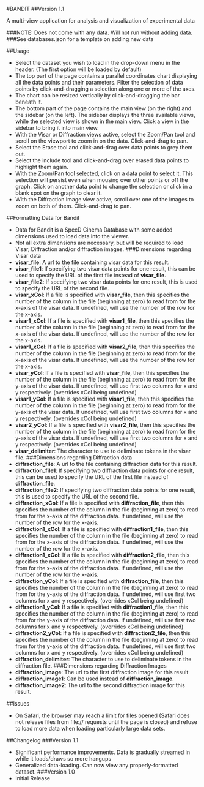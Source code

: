 #BANDIT
##Version 1.1

A multi-view application for analysis and visualization of experimental data

###NOTE: Does not come with any data. Will not run without adding data.
###See databases.json for a template on adding new data

##Usage
* Select the dataset you wish to load in the drop-down menu in the header. (The first option will be loaded by default)
* The top part of the page contains a parallel coordinates chart displaying all the data points and their parameters. Filter the selection of data points by click-and-dragging a selection along one or more of the axes.
* The chart can be resized vertically by click-and-dragging the bar beneath it.
* The bottom part of the page contains the main view (on the right) and the sidebar (on the left). The sidebar displays the three available views, while the selected view is shown in the main view. Click a view in the sidebar to bring it into main view.
* With the Visar or Diffraction views active, select the Zoom/Pan tool and scroll on the viewport to zoom in on the data. Click-and-drag to pan.
* Select the Erase tool and click-and-drag over data points to grey them out.
* Select the include tool and click-and-drag over erased data points to highlight them again.
* With the Zoom/Pan tool selected, click on a data point to select it. This selection will persist even when mousing over other points or off the graph. Click on another data point to change the selection or click in a blank spot on the graph to clear it.
* With the Diffraction Image view active, scroll over one of the images to zoom on both of them. Click-and-drag to pan.

##Formatting Data for Bandit
* Data for Bandit is a SpecD Cinema Database with some added dimensions used to load data into the viewer.
* Not all extra dimensions are necessary, but will be required to load Visar, Diffraction and/or diffraction images.
###Dimensions regarding Visar data
* **visar\_file**: A url to the file containing visar data for this result.
* **visar\_file1**: If specifying two visar data points for one result, this can be used to specify the URL of the first file instead of **visar\_file**.
* **visar\_file2**: If specifying two visar data points for one result, this is used to specify the URL of the second file.
* **visar\_xCol**: If a file is specified with **visar\_file**, then this specifies the number of the column in the file (beginning at zero) to read from for the x-axis of the visar data. If undefined, will use the number of the row for the x-axis.
* **visar1\_xCol**: If a file is specified with **visar1\_file**, then this specifies the number of the column in the file (beginning at zero) to read from for the x-axis of the visar data. If undefined, will use the number of the row for the x-axis.
* **visar1\_xCol**: If a file is specified with **visar2\_file**, then this specifies the number of the column in the file (beginning at zero) to read from for the x-axis of the visar data. If undefined, will use the number of the row for the x-axis.
* **visar\_yCol**: If a file is specified with **visar\_file**, then this specifies the number of the column in the file (beginning at zero) to read from for the y-axis of the visar data. If undefined, will use first two columns for x and y respectively. (overrides xCol being undefined)
* **visar1\_yCol**: If a file is specified with **visar1\_file**, then this specifies the number of the column in the file (beginning at zero) to read from for the y-axis of the visar data. If undefined, will use first two columns for x and y respectively. (overrides xCol being undefined)
* **visar2\_yCol**: If a file is specified with **visar2\_file**, then this specifies the number of the column in the file (beginning at zero) to read from for the y-axis of the visar data. If undefined, will use first two columns for x and y respectively. (overrides xCol being undefined)
* **visar\_delimiter**: The character to use to deliminate tokens in the visar file.
###Dimensions regarding Diffraction data
* **diffraction\_file**: A url to the file containing diffraction data for this result.
* **diffraction\_file1**: If specifying two diffraction data points for one result, this can be used to specify the URL of the first file instead of **diffraction\_file**.
* **diffraction\_file2**: If specifying two diffraction data points for one result, this is used to specify the URL of the second file.
* **diffraction\_xCol**: If a file is specified with **diffraction\_file**, then this specifies the number of the column in the file (beginning at zero) to read from for the x-axis of the diffraction data. If undefined, will use the number of the row for the x-axis.
* **diffraction1\_xCol**: If a file is specified with **diffraction1\_file**, then this specifies the number of the column in the file (beginning at zero) to read from for the x-axis of the diffraction data. If undefined, will use the number of the row for the x-axis.
* **diffraction1\_xCol**: If a file is specified with **diffraction2\_file**, then this specifies the number of the column in the file (beginning at zero) to read from for the x-axis of the diffraction data. If undefined, will use the number of the row for the x-axis.
* **diffraction\_yCol**: If a file is specified with **diffraction\_file**, then this specifies the number of the column in the file (beginning at zero) to read from for the y-axis of the diffraction data. If undefined, will use first two columns for x and y respectively. (overrides xCol being undefined)
* **diffraction1\_yCol**: If a file is specified with **diffraction1\_file**, then this specifies the number of the column in the file (beginning at zero) to read from for the y-axis of the diffraction data. If undefined, will use first two columns for x and y respectively. (overrides xCol being undefined)
* **diffraction2\_yCol**: If a file is specified with **diffraction2\_file**, then this specifies the number of the column in the file (beginning at zero) to read from for the y-axis of the diffraction data. If undefined, will use first two columns for x and y respectively. (overrides xCol being undefined)
* **diffraction\_delimiter**: The character to use to deliminate tokens in the diffraction file.
###Dimensions regarding Diffraction Images
* **diffraction\_image**: The url to the first diffraction image for this result
* **diffraction\_image1**: Can be used instead of **diffraction\_image**.
* **diffraction\_image2**: The url to the second diffraction image for this result.

##Issues
* On Safari, the browser may reach a limit for files opened (Safari does not release files from file:// requests until the page is closed) and refuse to load more data when loading particularly large data sets.

##Changelog
###Version 1.1
 * Significant performance improvements. Data is gradually streamed in while it loads/draws so more hangups
 * Generalized data-loading. Can now view any properly-formatted dataset.
###Version 1.0
 * Initial Release